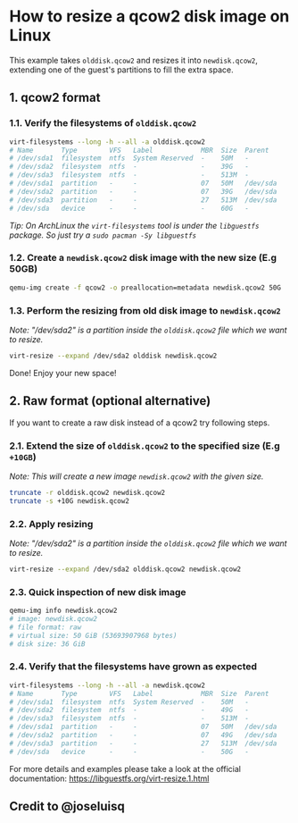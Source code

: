 # How to resize a qcow2 disk image on Linux

This example takes `olddisk.qcow2` and resizes it into `newdisk.qcow2`,
extending one of the guest's partitions to fill the extra space.

## 1. qcow2 format

### 1.1. Verify the filesystems of `olddisk.qcow2`

```sh
virt-filesystems --long -h --all -a olddisk.qcow2
# Name       Type        VFS   Label            MBR  Size  Parent
# /dev/sda1  filesystem  ntfs  System Reserved  -    50M   -
# /dev/sda2  filesystem  ntfs  -                -    39G   -
# /dev/sda3  filesystem  ntfs  -                -    513M  -
# /dev/sda1  partition   -     -                07   50M   /dev/sda
# /dev/sda2  partition   -     -                07   39G   /dev/sda
# /dev/sda3  partition   -     -                27   513M  /dev/sda
# /dev/sda   device      -     -                -    60G   -
```

_Tip: On ArchLinux the `virt-filesystems` tool is under the `libguestfs` package.
So just try a `sudo pacman -Sy libguestfs`_

### 1.2. Create a `newdisk.qcow2` disk image with the new size (E.g 50GB)

```sh
qemu-img create -f qcow2 -o preallocation=metadata newdisk.qcow2 50G
```

### 1.3. Perform the resizing from old disk image to `newdisk.qcow2`

_Note: "/dev/sda2" is a partition inside the `olddisk.qcow2` file which we want to resize._

```sh
virt-resize --expand /dev/sda2 olddisk newdisk.qcow2
```

Done!
Enjoy your new space!

## 2. Raw format (optional alternative)

If you want to create a raw disk instead of a qcow2 try following steps.

### 2.1. Extend the size of `olddisk.qcow2` to the specified size (E.g `+10GB`)

_Note: This will create a new image `newdisk.qcow2` with the given size._

```sh
truncate -r olddisk.qcow2 newdisk.qcow2
truncate -s +10G newdisk.qcow2
```

### 2.2. Apply resizing

_Note: "/dev/sda2" is a partition inside the `olddisk.qcow2` file which we want to resize._

```sh
virt-resize --expand /dev/sda2 olddisk.qcow2 newdisk.qcow2
```

### 2.3. Quick inspection of new disk image

```sh
qemu-img info newdisk.qcow2
# image: newdisk.qcow2
# file format: raw
# virtual size: 50 GiB (53693907968 bytes)
# disk size: 36 GiB
```

### 2.4. Verify that the filesystems have grown as expected

```sh
virt-filesystems --long -h --all -a newdisk.qcow2
# Name       Type        VFS   Label            MBR  Size  Parent
# /dev/sda1  filesystem  ntfs  System Reserved  -    50M   -
# /dev/sda2  filesystem  ntfs  -                -    49G   -
# /dev/sda3  filesystem  ntfs  -                -    513M  -
# /dev/sda1  partition   -     -                07   50M   /dev/sda
# /dev/sda2  partition   -     -                07   49G   /dev/sda
# /dev/sda3  partition   -     -                27   513M  /dev/sda
# /dev/sda   device      -     -                -    50G   -
```

For more details and examples please take a look at the official documentation: https://libguestfs.org/virt-resize.1.html

## Credit to @joseluisq